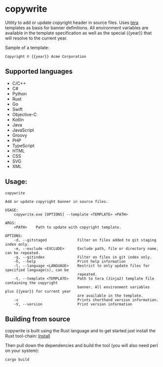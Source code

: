 # copywrite

Utility to add or update copyright header in source files. Uses [tera](https://crates.io/crates/tera) templates as basis for banner definitions.
All environment variables are available in the template specification as well as the special {{year}} that will resolve to the current year.

Sample of a template:
```
Copyright © {{year}} Acme Corporation
```

## Supported languages
* C/C++
* C#
* Python
* Rust
* Go
* Swift
* Objective-C
* Kotlin
* Java
* JavaScript
* Groovy
* PHP
* TypeScript
* HTML
* CSS
* SVG
* XML

## Usage:
```
copywrite

Add or update copyright banner in source files.

USAGE:
    copywrite.exe [OPTIONS] --template <TEMPLATE> <PATH>

ARGS:
    <PATH>    Path to update with copyright template.

OPTIONS:
    -d, --gitstaged              Filter on files added to git staging index only.
    -e, --exclude <EXCLUDE>      Exclude path, file or directory name, can be repeated.
    -g, --gitindex               Filter on files in git index only.
    -h, --help                   Print help information
    -l, --language <LANGUAGE>    Restrict to only update files for specified language(s), can be
                                 repeated.
    -t, --template <TEMPLATE>    Path to tera (Jinja2) template file containing the copyright
                                 banner. All environment variables plus {{year}} for current year
                                 are available in the template.
    -v                           Prints shorthand version information.
    -V, --version                Print version information
```

## Building from source
copywrite is built using the Rust language and to get started just install the Rust tool-chain:
[Install](https://www.rust-lang.org/tools/install)

Then pull down the dependencies and build the tool (you will also need perl on your system):

``` bash
cargo build
```
